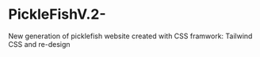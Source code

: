 # PickleFishV.2-
New generation of picklefish website created with CSS framwork: Tailwind CSS and re-design 
